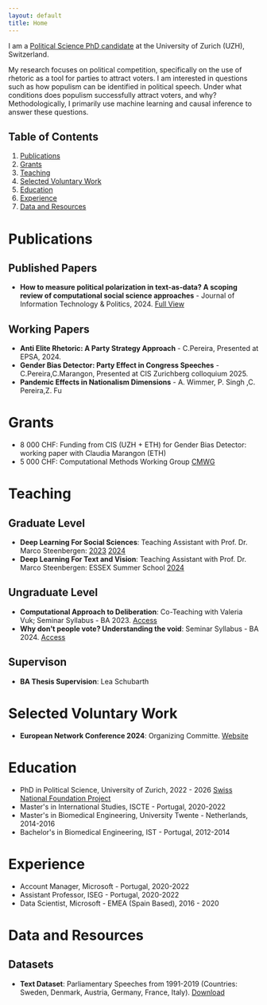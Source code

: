 ```yaml
---
layout: default
title: Home
---
```


I am a [Political Science PhD candidate](https://www.ipz.uzh.ch/de/personen/mitarbeitende/ctrina.html) at the University of Zurich (UZH), Switzerland.

My research focuses on political competition, specifically on the use of rhetoric as a tool for parties to attract voters. I am interested in questions such as how populism can be identified in political speech. Under what conditions does populism successfully attract voters, and why? Methodologically, I primarily use machine learning and causal inference to answer these questions.
## Table of Contents
1. [Publications](#publications)
2. [Grants](#grants)
3. [Teaching](#teaching)
4. [Selected Voluntary Work](#selected-voluntary-work)
5. [Education](#education)
6. [Experience](#experience)
7. [Data and Resources](#data-and-resources)

# Publications

## Published Papers

- **How to measure political polarization in text-as-data? A scoping review of computational social science approaches** - Journal of Information Technology & Politics, 2024. [Full View](https://doi.org/10.1080/19331681.2024.2318404)

## Working Papers

- **Anti Elite Rhetoric: A Party Strategy Approach** - C.Pereira, Presented at EPSA, 2024. 
- **Gender Bias Detector: Party Effect in Congress Speeches** - C.Pereira,C.Marangon, Presented at CIS Zurichberg colloquium 2025. 
- **Pandemic Effects in Nationalism Dimensions** -   A. Wimmer, P. Singh ,C. Pereira,Z. Fu


# Grants

- 8 000 CHF: Funding from CIS (UZH + ETH) for Gender Bias Detector: working paper with Claudia Marangon (ETH)
- 5 000 CHF: Computational Methods Working Group [CMWG](http://www.cssmethods.uzh.ch/)

# Teaching

## Graduate Level
- **Deep Learning For Social Sciences**: Teaching Assistant with Prof. Dr. Marco Steenbergen: [2023](https://github.com/CT-P/dlss) [2024](https://github.com/CT-P/dlss24)
- **Deep Learning For Text and Vision**: Teaching Assistant with Prof. Dr. Marco Steenbergen: ESSEX Summer School [2024](https://essexsummerschool.com/summer-school-facts/courses/ess-2024-course-list/3n/)

## Ungraduate Level

- **Computational Approach to Deliberation**: Co-Teaching with Valeria Vuk; Seminar Syllabus - BA 2023. [Access](#)
- **Why don't people vote? Understanding the void**: Seminar Syllabus - BA 2024. [Access](https://studentservices.uzh.ch/uzh/anonym/vvz/index.html?sap-language=DE&sap-ui-language=DE#/details/2024/003/E/51236731)

## Supervison
- **BA Thesis Supervision**: Lea Schubarth

# Selected Voluntary Work

- **European Network Conference 2024**: Organizing Committe. [Website](https://www.egn.ac)


# Education

- PhD in Political Science, University of Zurich, 2022 - 2026
[Swiss National Foundation Project](https://data.snf.ch/grants/grant/205975)
- Master's in International Studies, ISCTE - Portugal, 2020-2022
- Master's in Biomedical Engineering, University Twente - Netherlands, 2014-2016
- Bachelor's in Biomedical Engineering, IST - Portugal, 2012-2014

# Experience

- Account Manager, Microsoft - Portugal, 2020-2022
- Assistant Professor, ISEG - Portugal, 2020-2022
- Data Scientist, Microsoft - EMEA (Spain Based), 2016 - 2020

# Data and Resources

## Datasets

- **Text Dataset**: Parliamentary Speeches from 1991-2019 (Countries: Sweden, Denmark, Austria, Germany, France, Italy). [Download](#)



